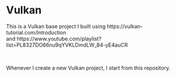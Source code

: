 <h1>Vulkan</h1>
This is a Vulkan base project I built using https://vulkan-tutorial.com/Introduction<br>
and https://www.youtube.com/playlist?list=PL8327DO66nu9qYVKLDmdLW_84-yE4auCR
<h2></h2><br>
Whenever I create a new Vulkan project, I start from this repository.
